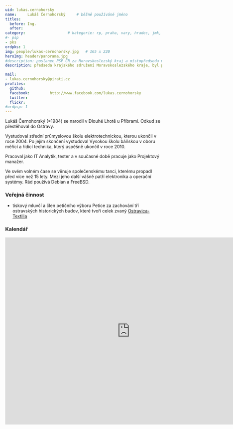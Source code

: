 ```yaml
---
uid: lukas.cernohorsky
name:     Lukáš Černohorský  	# běžně používáné jméno
titles:
  before: Ing.
  after:
category:                 	# kategorie: rp, praha, vary, hradec, jmk, senat
#- psp
- pks
ordpks: 1
img: people/lukas-cernohorsky.jpg   # 165 x 220
heroImg: header/panorama.jpg
#description: poslanec PSP ČR za Moravskoslezský kraj a místopředseda místního sdružení Ostrava           	# kratký popis, max 160 znaků
description: předseda krajského sdružení Moravskoslezského kraje, byl poslanec PSP ČR za Moravskoslezský kraj 2017-2021	# kratký popis, max 160 znaků

mail:
- lukas.cernohorsky@pirati.cz
profiles:
  github:                
  facebook: 		http://www.facebook.com/lukas.cernohorsky
  twitter: 		  
  flickr:
#ordpsp: 1
---
```


Lukáš Černohorský (\*1984) se narodil v Dlouhé Lhotě u Příbrami. Odkud se přestěhoval do Ostravy.

Vystudoval střední průmyslovou školu elektrotechnickou, kterou ukončil v roce 2004. Po jejím skončení vystudoval Vysokou školu báňskou v oboru měřící a řídicí technika, který úspěšně ukončil v roce 2010.

Pracoval jako IT Analytik, tester a v současné době pracuje jako Projektový manažer.

Ve svém volném čase se věnuje společenskému tanci, kterému propadl před více než 15 lety. Mezi jeho další vášně patří elektronika a operační systémy. Rád používá Debian a FreeBSD.

### Veřejná činnost

- tiskový mluvčí a člen petičního výboru Petice za zachování tří ostravských historických budov, které tvoří celek zvaný [Ostravica-Textilia](http://ostravica-textilia.cz/)

### Kalendář
<iframe src="https://calendar.google.com/calendar/embed?src=rq39momo7ihnr2um3pmatnt2j8%40group.calendar.google.com&ctz=Europe%2FPrague" style="border: 0" width="800" height="600" frameborder="0" scrolling="no"></iframe>
